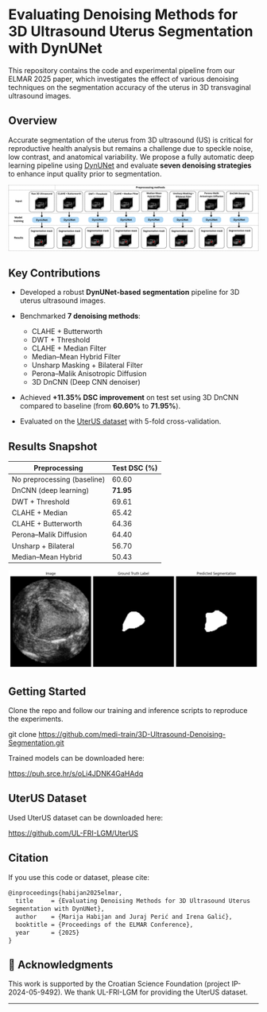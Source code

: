 # Evaluating Denoising Methods for 3D Ultrasound Uterus Segmentation with DynUNet

This repository contains the code and experimental pipeline from our ELMAR 2025 paper, which investigates the effect of various denoising techniques on the segmentation accuracy of the uterus in 3D transvaginal ultrasound images.

## Overview

Accurate segmentation of the uterus from 3D ultrasound (US) is critical for reproductive health analysis but remains a challenge due to speckle noise, low contrast, and anatomical variability. We propose a fully automatic deep learning pipeline using [DynUNet](https://docs.monai.io/en/latest/) and evaluate **seven denoising strategies** to enhance input quality prior to segmentation.

![DynUNet Pipeline](assets/method.png)

## Key Contributions

* Developed a robust **DynUNet-based segmentation** pipeline for 3D uterus ultrasound images.
* Benchmarked **7 denoising methods**:

  * CLAHE + Butterworth
  * DWT + Threshold
  * CLAHE + Median Filter
  * Median–Mean Hybrid Filter
  * Unsharp Masking + Bilateral Filter
  * Perona–Malik Anisotropic Diffusion
  * 3D DnCNN (Deep CNN denoiser)
* Achieved **+11.35% DSC improvement** on test set using 3D DnCNN compared to baseline (from **60.60%** to **71.95%**).
* Evaluated on the [UterUS dataset](https://github.com/UL-FRI-LGM/UterUS) with 5-fold cross-validation.

## Results Snapshot

| Preprocessing               | Test DSC (%) |
| --------------------------- | ------------ |
| No preprocessing (baseline) | 60.60        |
| DnCNN (deep learning)       | **71.95**    |
| DWT + Threshold             | 69.61        |
| CLAHE + Median              | 65.42        |
| CLAHE + Butterworth         | 64.36        |
| Perona–Malik Diffusion      | 64.40        |
| Unsharp + Bilateral         | 56.70        |
| Median–Mean Hybrid          | 50.43        |

![DynUNet Pipeline](assets/res.png)


## Getting Started

Clone the repo and follow our training and inference scripts to reproduce the experiments.

git clone https://github.com/medi-train/3D-Ultrasound-Denoising-Segmentation.git

Trained models can be downloaded here:

https://puh.srce.hr/s/oLi4JDNK4GaHAdq

## UterUS Dataset

Used UterUS dataset can be downloaded here:

https://github.com/UL-FRI-LGM/UterUS

## Citation

If you use this code or dataset, please cite:

```
@inproceedings{habijan2025elmar,
  title     = {Evaluating Denoising Methods for 3D Ultrasound Uterus Segmentation with DynUNet},
  author    = {Marija Habijan and Juraj Perić and Irena Galić},
  booktitle = {Proceedings of the ELMAR Conference},
  year      = {2025}
}
```

## 🙌 Acknowledgments

This work is supported by the Croatian Science Foundation (project IP-2024-05-9492). We thank UL-FRI-LGM for providing the UterUS dataset.

---


